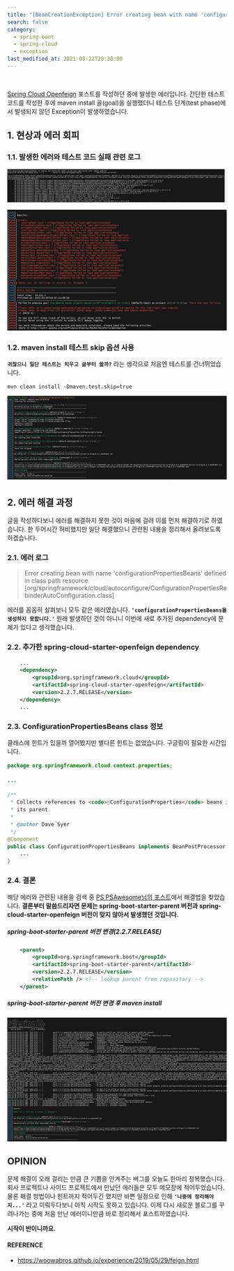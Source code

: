 ```yaml
---
title: "[BeanCreationException] Error creating bean with name 'configurationPropertiesBeans'"
search: false
category:
  - spring-boot
  - spring-cloud
  - exception
last_modified_at: 2021-08-22T20:30:00
---
```


<br>

[Spring Cloud Openfeign][openfeign-blogLink] 포스트를 작성하던 중에 발생한 에러입니다. 
간단한 테스트 코드를 작성한 후에 maven install 골(goal)을 실행했더니 테스트 단계(test phase)에서 발생되지 않던 Exception이 발생하였습니다. 

## 1. 현상과 에러 회피

### 1.1. 발생한 에러와 테스트 코드 실패 관련 로그

<p align="left"><img src="/images/error-creating-bean-configurationPropertiesBeans-1.JPG"></p>

<p align="left"><img src="/images/error-creating-bean-configurationPropertiesBeans-2.JPG"></p>

### 1.2. maven install 테스트 skip 옵션 사용
**`귀찮으니 일단 테스트는 치우고 글부터 쓸까?`** 라는 생각으로 처음엔 테스트를 건너뛰었습니다. 

```shell
mvn clean install -Dmaven.test.skip=true
```

<p align="left"><img src="/images/error-creating-bean-configurationPropertiesBeans-3.JPG"></p>

## 2. 에러 해결 과정
글을 작성하다보니 에러를 해결하지 못한 것이 마음에 걸려 이를 먼저 해결하기로 하였습니다. 
한 두어시간 허비했지만 일단 해결했으니 관련된 내용을 정리해서 올려보도록 하겠습니다. 

### 2.1. 에러 로그

> Error creating bean with name 'configurationPropertiesBeans' defined in class path resource <br>
> [org/springframework/cloud/autoconfigure/ConfigurationPropertiesRebinderAutoConfiguration.class]

에러를 꼼꼼히 살펴보니 모두 같은 에러였습니다. **`'configurationPropertiesBeans을 생성하지 못합니다.'`** 
원래 발생하던 것이 아니니 이번에 새로 추가된 dependency에 문제가 있다고 생각했습니다. 

### 2.2. 추가한 spring-cloud-starter-openfeign dependency
```xml
    ...
    <dependency>
        <groupId>org.springframework.cloud</groupId>
        <artifactId>spring-cloud-starter-openfeign</artifactId>
        <version>2.2.7.RELEASE</version>
    </dependency>
    ...
```

### 2.3. ConfigurationPropertiesBeans class 정보
클래스에 힌트가 있을까 열어봤지만 별다른 힌트는 없었습니다. 
구글링이 필요한 시간입니다. 

```java
package org.springframework.cloud.context.properties;

...

/**
 * Collects references to <code>@ConfigurationProperties</code> beans in the context and
 * its parent.
 *
 * @author Dave Syer
 */
@Component
public class ConfigurationPropertiesBeans implements BeanPostProcessor, ApplicationContextAware {
    ...
}
```

### 2.4. 결론
해당 에러와 관련된 내용을 검색 중 [PS PSAwesome님의 포스트][reference-link]에서 해결법을 찾았습니다. 
**결론부터 말씀드리자면 문제는 spring-boot-starter-parent 버전과 spring-cloud-starter-openfeign 버전이 맞지 않아서 발생했던 것입니다.** 

##### spring-boot-starter-parent 버전 변경(2.2.7.RELEASE)
```xml
    <parent>
        <groupId>org.springframework.boot</groupId>
        <artifactId>spring-boot-starter-parent</artifactId>
        <version>2.2.7.RELEASE</version>
        <relativePath /> <!-- lookup parent from repository -->
    </parent>
```

##### spring-boot-starter-parent 버전 변경 후 maven install
<p align="left"><img src="/images/error-creating-bean-configurationPropertiesBeans-4.JPG"></p>

## OPINION
문제 해결이 오래 걸리는 만큼 큰 기쁨을 안겨주는 버그를 오늘도 한마리 정복했습니다. 
회사 프로젝트나 사이드 프로젝트에서 만났던 에러들은 모두 메모장에 적어두었습니다. 
물론 해결 방법이나 힌트까지 적어두긴 했지만 바쁜 일정으로 인해 **`'나중에 정리해야지...'`** 라고 미뤄두다보니 아직 시작도 못하고 있습니다. 
이제 다시 새로운 블로그를 꾸려나가는 중에 처음 만난 에러이니만큼 바로 정리해서 포스트하였습니다. 

**시작이 반이니까요.**

#### REFERENCE
- <https://woowabros.github.io/experience/2019/05/29/feign.html>

[reference-link]: https://woowabros.github.io/experience/2019/05/29/feign.html
[openfeign-blogLink]: https://junhyunny.github.io/spring-boot/spring-cloud/spring-cloud-openfeign/